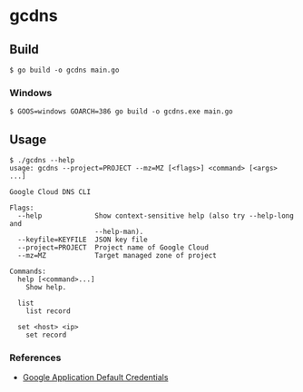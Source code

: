 # gcdns

## Build

```
$ go build -o gcdns main.go
```

### Windows

```
$ GOOS=windows GOARCH=386 go build -o gcdns.exe main.go
```

## Usage

```
$ ./gcdns --help
usage: gcdns --project=PROJECT --mz=MZ [<flags>] <command> [<args> ...]

Google Cloud DNS CLI

Flags:
  --help             Show context-sensitive help (also try --help-long and
                     --help-man).
  --keyfile=KEYFILE  JSON key file
  --project=PROJECT  Project name of Google Cloud
  --mz=MZ            Target managed zone of project

Commands:
  help [<command>...]
    Show help.

  list
    list record

  set <host> <ip>
    set record

```

### References

* [
Google Application Default Credentials](https://developers.google.com/identity/protocols/application-default-credentials)
